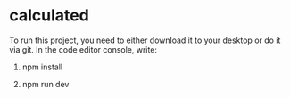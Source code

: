 # calculated

To run this project, you need to either download it to your desktop or do it via git. In the code editor console, write:

1. npm install

2. npm run dev
